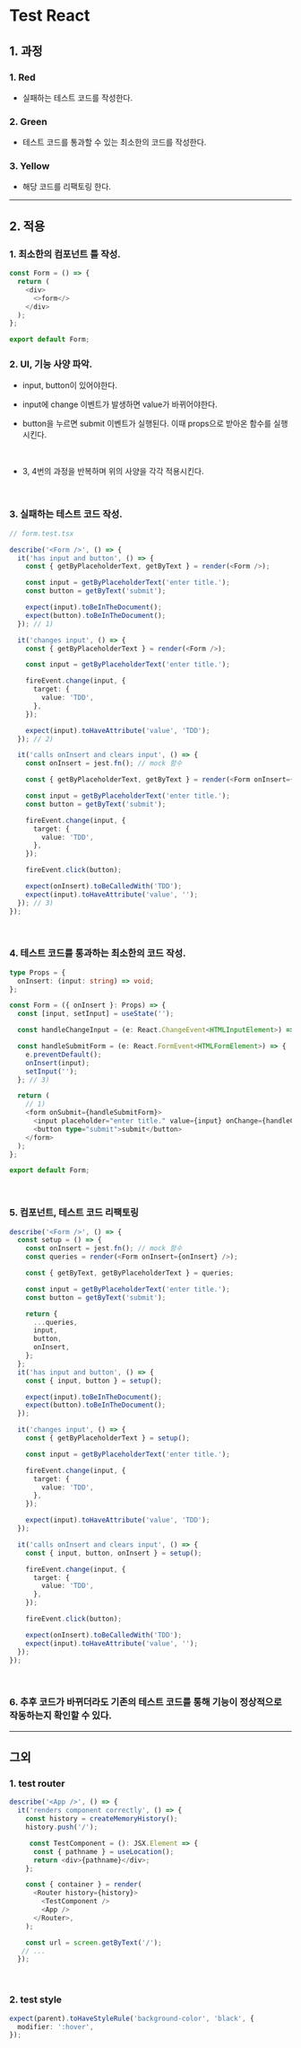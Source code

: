 # Test React

## 1. 과정

### 1. Red

- 실패하는 테스트 코드를 작성한다.

### 2. Green

- 테스트 코드를 통과할 수 있는 최소한의 코드를 작성한다.

### 3. Yellow

- 해당 코드를 리팩토링 한다.

---

## 2. 적용

### 1. 최소한의 컴포넌트 틀 작성.

```ts
const Form = () => {
  return (
    <div>
      <>form</>
    </div>
  );
};

export default Form;
```

### 2. UI, 기능 사양 파악.

- input, button이 있어야한다.
- input에 change 이벤트가 발생하면 value가 바뀌어야한다.
- button을 누르면 submit 이벤트가 실행된다. 이때 props으로 받아온 함수를 실행시킨다.

  <br />

- 3, 4번의 과정을 반복하며 위의 사양을 각각 적용시킨다.

<br />

### 3. 실패하는 테스트 코드 작성.

```ts
// form.test.tsx

describe('<Form />', () => {
  it('has input and button', () => {
    const { getByPlaceholderText, getByText } = render(<Form />);

    const input = getByPlaceholderText('enter title.');
    const button = getByText('submit');

    expect(input).toBeInTheDocument();
    expect(button).toBeInTheDocument();
  }); // 1)

  it('changes input', () => {
    const { getByPlaceholderText } = render(<Form />);

    const input = getByPlaceholderText('enter title.');

    fireEvent.change(input, {
      target: {
        value: 'TDD',
      },
    });

    expect(input).toHaveAttribute('value', 'TDD');
  }); // 2)

  it('calls onInsert and clears input', () => {
    const onInsert = jest.fn(); // mock 함수

    const { getByPlaceholderText, getByText } = render(<Form onInsert={onInsert} />);

    const input = getByPlaceholderText('enter title.');
    const button = getByText('submit');

    fireEvent.change(input, {
      target: {
        value: 'TDD',
      },
    });

    fireEvent.click(button);

    expect(onInsert).toBeCalledWith('TDD');
    expect(input).toHaveAttribute('value', '');
  }); // 3)
});
```

<br />

### 4. 테스트 코드를 통과하는 최소한의 코드 작성.

```ts
type Props = {
  onInsert: (input: string) => void;
};

const Form = ({ onInsert }: Props) => {
  const [input, setInput] = useState('');

  const handleChangeInput = (e: React.ChangeEvent<HTMLInputElement>) => setInput(e.target.value); // 2)

  const handleSubmitForm = (e: React.FormEvent<HTMLFormElement>) => {
    e.preventDefault();
    onInsert(input);
    setInput('');
  }; // 3)

  return (
    // 1)
    <form onSubmit={handleSubmitForm}>
      <input placeholder="enter title." value={input} onChange={handleChangeInput} />
      <button type="submit">submit</button>
    </form>
  );
};

export default Form;
```

<br />

### 5. 컴포넌트, 테스트 코드 리팩토링

```ts
describe('<Form />', () => {
  const setup = () => {
    const onInsert = jest.fn(); // mock 함수
    const queries = render(<Form onInsert={onInsert} />);

    const { getByText, getByPlaceholderText } = queries;

    const input = getByPlaceholderText('enter title.');
    const button = getByText('submit');

    return {
      ...queries,
      input,
      button,
      onInsert,
    };
  };
  it('has input and button', () => {
    const { input, button } = setup();

    expect(input).toBeInTheDocument();
    expect(button).toBeInTheDocument();
  });

  it('changes input', () => {
    const { getByPlaceholderText } = setup();

    const input = getByPlaceholderText('enter title.');

    fireEvent.change(input, {
      target: {
        value: 'TDD',
      },
    });

    expect(input).toHaveAttribute('value', 'TDD');
  });

  it('calls onInsert and clears input', () => {
    const { input, button, onInsert } = setup();

    fireEvent.change(input, {
      target: {
        value: 'TDD',
      },
    });

    fireEvent.click(button);

    expect(onInsert).toBeCalledWith('TDD');
    expect(input).toHaveAttribute('value', '');
  });
});
```

<br />

### 6. 추후 코드가 바뀌더라도 기존의 테스트 코드를 통해 기능이 정상적으로 작동하는지 확인할 수 있다.

---

## 그외

### 1. test router

```ts
describe('<App />', () => {
  it('renders component correctly', () => {
    const history = createMemoryHistory();
    history.push('/');

     const TestComponent = (): JSX.Element => {
      const { pathname } = useLocation();
      return <div>{pathname}</div>;
    };

    const { container } = render(
      <Router history={history}>
        <TestComponent />
        <App />
      </Router>,
    );

    const url = screen.getByText('/');
   // ...
  });
```

<br />

### 2. test style

```ts
expect(parent).toHaveStyleRule('background-color', 'black', {
  modifier: ':hover',
});
```
